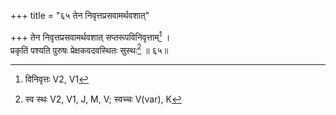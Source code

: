 +++
title = "६५ तेन निवृत्तप्रसवामर्थवशात्"

+++
तेन निवृत्तप्रसवामर्थवशात् सप्तरूपविनिवृत्ताम्[^1] ।  
प्रकृतिं पश्यति पुरुषः प्रेक्षकवदवस्थितः सुस्थः[^2] ॥ ६५॥  
  
[^1]: विनिवृत्तः V2, V1
[^2]: स्व स्थः V2, V1, J, M, V; स्वच्चः V(var), K  
